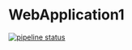 # WebApplication1
[![pipeline status](https://gitlab.com/pdouelle/WebApplication1/badges/master/pipeline.svg)](https://gitlab.com/pdouelle/WebApplication1/commits/master)
